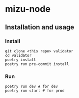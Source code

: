 # mizu-node

## Installation and usage


### Install

```shell
git clone <this repo> validator
cd validator
poetry install
poetry run pre-commit install
```

### Run

```shell
poetry run dev # for dev
poetry run start # for prod
```
